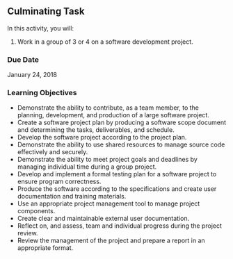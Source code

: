 ## Culminating Task

In this activity, you will:
1. Work in a group of 3 or 4 on a software development project.


### Due Date
January 24, 2018

### Learning Objectives
* Demonstrate the ability to contribute, as a team member, to the planning, development, and production of a large software project.
* Create a software project plan by producing a software scope document and determining the tasks, deliverables, and schedule.
* Develop the software project according to the project plan.
* Demonstrate the ability to use shared resources to manage source code effectively and securely.
* Demonstrate the ability to meet project goals and deadlines by managing individual time during a group project.
* Develop and implement a formal testing plan for a software project to ensure program correctness.
* Produce the software according to the specifications and create user documentation and training materials.
* Use an appropriate project management tool to manage project components.
* Create clear and maintainable external user documentation.
* Reflect on, and assess, team and individual progress during the project review.
* Review the management of the project and prepare a report in an appropriate format.
